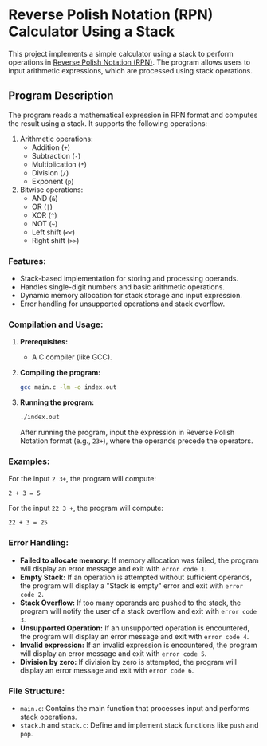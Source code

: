 # Reverse Polish Notation (RPN) Calculator Using a Stack

This project implements a simple calculator using a stack to perform operations in [Reverse Polish Notation (RPN)](https://en.wikipedia.org/wiki/Reverse_Polish_notation). The program allows users to input arithmetic expressions, which are processed using stack operations.

## Program Description

The program reads a mathematical expression in RPN format and computes the result using a stack. It supports the following operations:
1. Arithmetic operations:
   - Addition (`+`)
   - Subtraction (`-`)
   - Multiplication (`*`)
   - Division (`/`)
   - Exponent (`p`)
2. Bitwise operations:
   - AND (`&`)
   - OR (`|`)
   - XOR (`^`)
   - NOT (`~`)
   - Left shift (`<<`)
   - Right shift (`>>`)
   
### Features:
- Stack-based implementation for storing and processing operands.
- Handles single-digit numbers and basic arithmetic operations.
- Dynamic memory allocation for stack storage and input expression.
- Error handling for unsupported operations and stack overflow.

### Compilation and Usage:
1. **Prerequisites:**
   - A C compiler (like GCC).
   
2. **Compiling the program:**
   ```bash
   gcc main.c -lm -o index.out
   ```

3. **Running the program:**
   ```bash
   ./index.out
   ```
   After running the program, input the expression in Reverse Polish Notation format (e.g., `23+`), where the operands precede the operators.

### Examples:
For the input `2 3+`, the program will compute:
```
2 + 3 = 5
```

For the input `22 3 +`, the program will compute:
```
22 + 3 = 25
```

### Error Handling:
- **Failed to allocate memory:** If memory allocation was failed, the program will display an error message and exit with `error code 1`.
- **Empty Stack:** If an operation is attempted without sufficient operands, the program will display a "Stack is empty" error and exit with `error code 2`.
- **Stack Overflow:** If too many operands are pushed to the stack, the program will notify the user of a stack overflow and exit with `error code 3`.
- **Unsupported Operation:** If an unsupported operation is encountered, the program will display an error message and exit with `error code 4`.
- **Invalid expression:** If an invalid expression is encountered, the program will display an error message and exit with `error code 5`.
- **Division by zero:** If division by zero is attempted, the program will display an error message and exit with `error code 6`.


### File Structure:
- `main.c`: Contains the main function that processes input and performs stack operations.
- `stack.h` and `stack.c`: Define and implement stack functions like `push` and `pop`.

